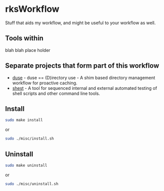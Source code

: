 # rksWorkflow

Stuff that aids my workflow, and might be useful to your workflow as well.

## Tools within

blah blah place holder

## Separate projects that form part of this workflow

* [duse](https://github.com/ksandom/duse) - duse == (D)irectory use - A shim based directory management workflow for proactive caching.
* [shest](https://github.com/ksandom/shest) - A tool for sequenced internal and external automated testing of shell scripts and other command line tools.

## Install

```bash
sudo make install
```

or 

```bash
sudo ./misc/install.sh
```

## Uninstall

```bash
sudo make uninstall
```

or 

```bash
sudo ./misc/uninstall.sh
```
